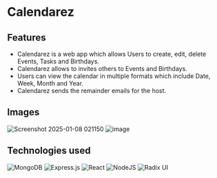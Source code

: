 # Calendarez

## Features
- Calendarez is a web app which allows Users to create, edit, delete Events, Tasks and Birthdays.
- Calendarez allows to invites others to Events and Birthdays.
- Users can view the calendar in multiple formats which include Date, Week, Month and Year.
- Calendarez sends the remainder emails for the host.

## Images
![Screenshot 2025-01-08 021150](https://github.com/user-attachments/assets/593971ef-f70f-42dc-b5e3-5ed212ac68e7)
![image](https://github.com/user-attachments/assets/c71f1dee-ff9d-454f-8b00-781d6c4ed7a5)

## Technologies used
![MongoDB](https://img.shields.io/badge/MongoDB-%234ea94b.svg?style=for-the-badge&logo=mongodb&logoColor=white) ![Express.js](https://img.shields.io/badge/express.js-%23404d59.svg?style=for-the-badge&logo=express&logoColor=%2361DAFB) ![React](https://img.shields.io/badge/react-%2320232a.svg?style=for-the-badge&logo=react&logoColor=%2361DAFB) ![NodeJS](https://img.shields.io/badge/node.js-6DA55F?style=for-the-badge&logo=node.js&logoColor=white) ![Radix UI](https://img.shields.io/badge/radix%20ui-161618.svg?style=for-the-badge&logo=radix-ui&logoColor=white)
